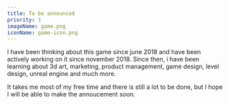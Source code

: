 ```yaml
---
title: To be announced
priority: 1
imageName: game.png
iconName: game-icon.png
---
```


I have been thinking about this game since june 2018 and have been actively working on it since november 2018.
Since then, i have been learning about 3d art, marketing, product management, game design, level design, unreal engine and much more.

It takes me most of my free time and there is still a lot to be done, but I hope I will be able to make the annoucement soon.
